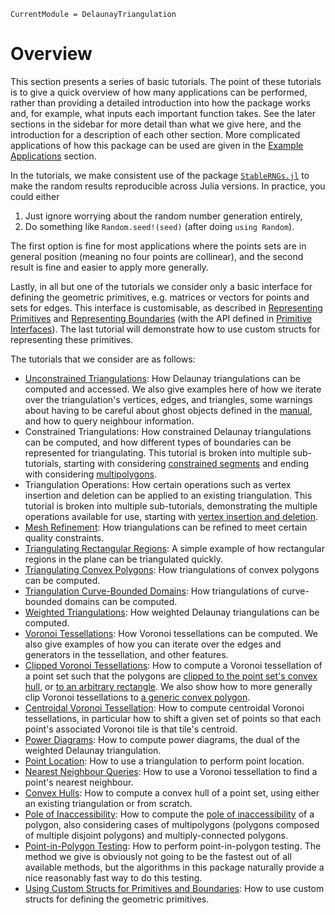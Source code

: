 ```@meta
CurrentModule = DelaunayTriangulation
```

# Overview

This section presents a series of basic tutorials. The point of these tutorials is to give a quick overview of how many applications can be performed, rather than providing a detailed introduction into how the package works and, for example, what inputs each important function takes. See the later sections in the sidebar for more detail than what we give here, and the introduction for a description of each other section. More complicated applications of how this package can be used are given in the [Example Applications](../applications/overview.md) section.

In the tutorials, we make consistent use of the package [`StableRNGs.jl`](https://github.com/JuliaRandom/StableRNGs.jl) to make the random results reproducible across Julia versions. In practice, you could either

1. Just ignore worrying about the random number generation entirely,
2. Do something like `Random.seed!(seed)` (after doing `using Random`).

The first option is fine for most applications where the points sets are in general position (meaning no four points are collinear), and the second result is fine and easier to apply more generally.

Lastly, in all but one of the tutorials we consider only a basic interface for defining the geometric primitives, e.g. matrices or vectors for points and sets for edges. This interface is customisable, as described in [Representing Primitives](../manual/primitives.md) and [Representing Boundaries](../manual/boundaries.md) (with the API defined in [Primitive Interfaces](../api/primitives.md)). The last tutorial will demonstrate how to use custom structs for 
representing these primitives.

The tutorials that we consider are as follows:

- [Unconstrained Triangulations](unconstrained.md): How Delaunay triangulations can be computed and accessed. We also give examples here of how we iterate over the triangulation's vertices, edges, and triangles, some warnings about having to be careful about ghost objects defined in the [manual](../manual/ghost_triangles.md), and how to query neighbour information.
- Constrained Triangulations: How constrained Delaunay triangulations can be computed, and how different types of boundaries can be represented for triangulating. This tutorial is broken into multiple sub-tutorials, starting with considering [constrained segments](constrained_edges.md) and ending with considering [multipolygons](constrained_multipolygon.md).
- Triangulation Operations: How certain operations such as vertex insertion and deletion can be applied to an existing triangulation. This tutorial is broken into multiple sub-tutorials, demonstrating the multiple operations available for use, starting with [vertex insertion and deletion](operations_vertex_insertion_deletion.md).
- [Mesh Refinement](refinement.md): How triangulations can be refined to meet certain quality constraints.
- [Triangulating Rectangular Regions](lattice.md): A simple example of how rectangular regions in the plane can be triangulated quickly.
- [Triangulating Convex Polygons](convex.md): How triangulations of convex polygons can be computed.
- [Triangulation Curve-Bounded Domains](curve_bounded.md): How triangulations of curve-bounded domains can be computed.
- [Weighted Triangulations](weighted.md): How weighted Delaunay triangulations can be computed.
- [Voronoi Tessellations](voronoi.md): How Voronoi tessellations can be computed. We also give examples of how you can iterate over the edges and generators in the tessellation, and other features.
- [Clipped Voronoi Tessellations](clipped.md): How to compute a Voronoi tessellation of a point set such that the polygons are [clipped to the point set's convex hull](clipped.md), or [to an arbitrary rectangle](clipped_rectangle.md). We also show how to more generally clip Voronoi tessellations to [a generic convex polygon](clipped_polygon.md).
- [Centroidal Voronoi Tessellation](centroidal.md): How to compute centroidal Voronoi tessellations, in particular how to shift a given set of points so that each point's associated Voronoi tile is that tile's centroid.
- [Power Diagrams](power.md): How to compute power diagrams, the dual of the weighted Delaunay triangulation.
- [Point Location](point_location.md): How to use a triangulation to perform point location.
- [Nearest Neighbour Queries](nearest.md): How to use a Voronoi tessellation to find a point's nearest neighbour.
- [Convex Hulls](convex_hull.md): How to compute a convex hull of a point set, using either an existing triangulation or from scratch.
- [Pole of Inaccessibility](pole_of_inaccessibility.md): How to compute the [pole of inaccessibility](https://blog.mapbox.com/a-new-algorithm-for-finding-a-visual-center-of-a-polygon-7c77e6492fbc) of a polygon, also considering cases of multipolygons (polygons composed of multiple disjoint polygons) and multiply-connected polygons.
- [Point-in-Polygon Testing](point_in_polygon.md): How to perform point-in-polygon testing. The method we give is obviously not going to be the fastest out of all available methods, but the algorithms in this package naturally provide a nice reasonably fast way to do this testing.
- [Using Custom Structs for Primitives and Boundaries](custom_primitive.md): How to use custom structs for defining the geometric primitives.